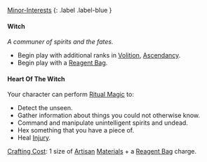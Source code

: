 [Minor-Interests](Game/Worlds/Embarking/Minor-Interests)
{: .label .label-blue }

#### Witch
*A communer of spirits and the fates.*
* Begin play with additional ranks in [Volition](Game/Core/Spirit#Volition), [Ascendancy](Game/Core/Spirit#Ascendancy).
* Begin play with a [Reagent Bag](Game/Example-Gear#Reagent%20Bag).

#### Heart Of The Witch
Your character can perform [Ritual Magic](Magic#Ritual%20Magic) to:

- Detect the unseen.
- Gather information about things you could not otherwise know.
- Command and manipulate unintelligent spirits and undead.
- Hex something that you have a piece of.
- Heal [Injury](Core/Injury).

[Crafting Cost](Core/Terminology#Crafting%20Cost): 1 size of [Artisan](Materials#Artisan) [Materials](Materials) + a [Reagent Bag](Example-Gear#Reagent%20Bag) charge.